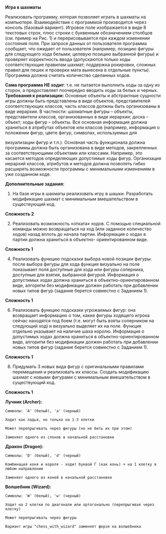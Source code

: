 **Игра в шахматы**


Реализовать программу, которая позволяет играть в шахматы на компьютере.
Взаимодействие с программой производится через консоль (базовый вариант). Игровое
поле изображается в виде 8 текстовых строк, плюс строки с буквенным обозначением
столбцов (см. пример на Рис. 1) и перерисовывается при каждом изменении состояния
поля. При запросе данных от пользователя программа сообщает, что ожидает от
пользователя (например, позицию фигуры для следующего хода белыми; целевую
позицию выбранной фигуры) и проверяет корректность ввода (допускаются только ходы
соответствующие правилам шахмат; поддержка рокировки, сложных правил для пешек и
проверки мата вынесена в отдельные пункты). Программа должна считать количество
сделанных ходов.

**Сама программа НЕ ходит**: т.е. не пытается выполнить ходы за одну из сторон, а
предоставляет поочередно вводить ходы за белых и черных.
**Требования к реализации:**
Основные объекты и абстрактные сущности игры должны быть представлены в виде
объектов, представителей соответствующих классов, часть классов должны быть
организованы в виде иерархии. В частности: шахматные фигуры – объекты,
представители классов, организованных в виде иерархии; доска – объект; ходы фигур –
объекты. Вся основная информация должна храниться в атрибутах объектов или классов
(например, информация о положении фигур, цвете фигур, символах, используемых для

визуализации фигур и т.п.). Основная часть функционала должна программы должна быть
организована в виде методов, закрепленных за соответствующими объектами или
классами. Например, это касается методов определяющих допустимые ходы фигур.
Организация иерархий классов, атрибутов и методов должна позволять гибко расширять
возможности программы с минимальными изменениям в уже созданном коде.

**Дополнительные задания:**

1. На базе игры в шахматы реализовать игру в шашки. Разработать модификацию
шахмат с минимальным вмешательством в существующий код.

**Сложность 2**


2. Реализовать возможность «отката» ходов. С помощью специальной команды
можно возвращаться на ход (или заданное количество ходов) назад вплоть до
начала партии. Информация о ходах в партии должна храниться в объектно-
ориентированном виде.

**Сложность 1**

4. Реализовать функцию подсказки выбора новой позиции фигуры: после выбора
фигуры для хода функция визуально на поле показывает поля доступные для хода
или фигуры соперника, доступные для взятия, выбранной фигурой. Информация о
допустимых ходах должна храниться в объектно-ориентированном виде, алгоритм
без модификации должен работать при добавлении новых типов фигур (задание
берется совместно с Заданием 1).

**Сложность 1**

6. Реализовать функцию подсказки угрожаемых фигур: она возвращает информацию
о том, какие фигуры ходящего игрока сейчас находятся под боем (т.е. могут быть
взяты соперником на следующий ход) и визуально выделяет их на поле. Функция
отдельно указывает на наличие шаха королю. Информация о допустимых ходах
должна храниться в объектно-ориентированном виде, алгоритм без модификации
должен работать при добавлении новых типов фигур (задание берется совместно с
Заданием 1).

**Сложность 1**

8. Придумать 3 новых вида фигур с оригинальными правилами перемещения и
реализовать их классы. Создать модификацию шахмат с новыми фигурами с
минимальным вмешательством в существующий код.

**Сложность 1**

**Лучник (Archer):**

    Символы: 'A' (белый), 'a' (черный)

    Ходит как ладья, но только на 1-3 клетки

    Может перепрыгивать через фигуры (но не бить их при этом)

    Заменяет одного из слонов в начальной расстановке

**Дракон (Dragon):**

    Символы: 'D' (белый), 'd' (черный)

    Комбинация коня и короля - ходит буквой Г (как конь) + на 1 клетку в любом направлении

    Заменяет одного из коней в начальной расстановке

**Волшебник (Wizard):**

    Символы: 'W' (белый), 'w' (черный)

    Ходит на 2 клетки по диагонали или ортогонально (перепрыгивая через клетку)

    Может перепрыгивать через фигуры

    Вариант игры "chess_with_wizard" заменяет ферзя на волшебника

